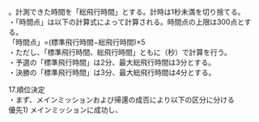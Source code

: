 。計測できた時間を「総飛行時間」とする。計時は1秒未満を切り捨てる。  
・「時間点」は以下の計算式によって計算される。時間点の上限は300点とする。  
「時間点」=(標準飛行時間−総飛行時間)×5  
・ただし、「標準飛行時間、総飛行時間」ともに（秒）で計算を行う。  
・予選の「標準飛行時間」は2分、最大総飛行時間は3分とする。  
・決勝の「標準飛行時間」は3分、最大総飛行時間は4分とする。  
   
17.順位決定  
・まず、メインミッションおよび帰還の成否により以下の区分に分ける  
優先1) メインミッションに成功し、